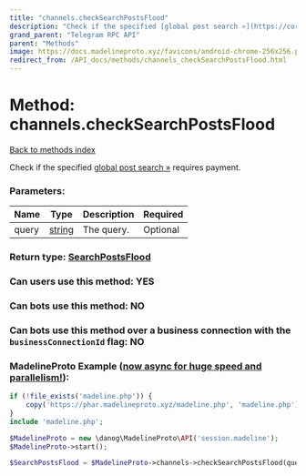 ```yaml
---
title: "channels.checkSearchPostsFlood"
description: "Check if the specified [global post search »](https://core.telegram.org/api/search#posts-tab) requires payment."
grand_parent: "Telegram RPC API"
parent: "Methods"
image: https://docs.madelineproto.xyz/favicons/android-chrome-256x256.png
redirect_from: /API_docs/methods/channels_checkSearchPostsFlood.html
---
```

# Method: channels.checkSearchPostsFlood
[Back to methods index](index.html)



Check if the specified [global post search »](https://core.telegram.org/api/search#posts-tab) requires payment.

### Parameters:

| Name     |    Type       | Description | Required |
|----------|---------------|-------------|----------|
|query|[string](/API_docs/types/string.html) | The query. | Optional|


### Return type: [SearchPostsFlood](/API_docs/types/SearchPostsFlood.html)

### Can users use this method: **YES**


### Can bots use this method: **NO**


### Can bots use this method over a business connection with the `businessConnectionId` flag: **NO**


### MadelineProto Example ([now async for huge speed and parallelism!](https://docs.madelineproto.xyz/docs/ASYNC.html)):


```php
if (!file_exists('madeline.php')) {
    copy('https://phar.madelineproto.xyz/madeline.php', 'madeline.php');
}
include 'madeline.php';

$MadelineProto = new \danog\MadelineProto\API('session.madeline');
$MadelineProto->start();

$SearchPostsFlood = $MadelineProto->channels->checkSearchPostsFlood(query: 'string', );
```

